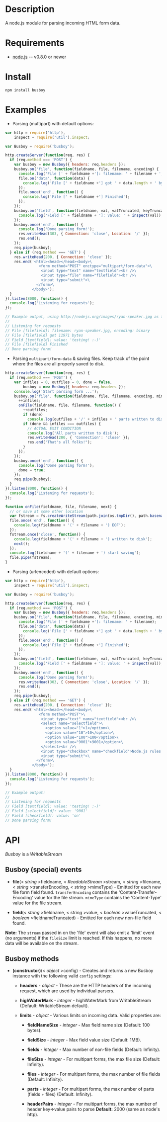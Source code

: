 
Description
===========

A node.js module for parsing incoming HTML form data.


Requirements
============

* [node.js](http://nodejs.org/) -- v0.8.0 or newer


Install
============

    npm install busboy


Examples
========

* Parsing (multipart) with default options:

```javascript
var http = require('http'),
    inspect = require('util').inspect;

var Busboy = require('busboy');

http.createServer(function(req, res) {
  if (req.method === 'POST') {
    var busboy = new Busboy({ headers: req.headers });
    busboy.on('file', function(fieldname, file, filename, encoding) {
      console.log('File [' + fieldname +']: filename: ' + filename + ', encoding: ' + encoding);
      file.on('data', function(data) {
        console.log('File [' + fieldname +'] got ' + data.length + ' bytes');
      });
      file.once('end', function() {
        console.log('File [' + fieldname +'] Finished');
      });
    });
    busboy.on('field', function(fieldname, val, valTruncated, keyTruncated) {
      console.log('Field [' + fieldname + ']: value: ' + inspect(val));
    });
    busboy.once('end', function() {
      console.log('Done parsing form!');
      res.writeHead(303, { Connection: 'close', Location: '/' });
      res.end();
    });
    req.pipe(busboy);
  } else if (req.method === 'GET') {
    res.writeHead(200, { Connection: 'close' });
    res.end('<html><head></head><body>\
               <form method="POST" enctype="multipart/form-data">\
                <input type="text" name="textfield"><br />\
                <input type="file" name="filefield"><br />\
                <input type="submit">\
              </form>\
            </body>');
  }
}).listen(8000, function() {
  console.log('Listening for requests');
});

// Example output, using http://nodejs.org/images/ryan-speaker.jpg as the file:
//
// Listening for requests
// File [filefield]: filename: ryan-speaker.jpg, encoding: binary
// File [filefield] got 11971 bytes
// Field [textfield]: value: 'testing! :-)'
// File [filefield] Finished
// Done parsing form!
```

* Parsing `multipart/form-data` & saving files. Keep track of the point where the files are all properly saved to disk.

```javascript
http.createServer(function(req, res) {
  if (req.method === 'POST') {
    var infiles = 0, outfiles = 0, done = false,
        busboy = new Busboy({ headers: req.headers });
    console.log('Start parsing form ...');
    busboy.on('file', function(fieldname, file, filename, encoding, mimetype) {
      ++infiles;
      onFile(fieldname, file, filename, function() {
        ++outfiles;
        if (done)
          console.log(outfiles + '/' + infiles + ' parts written to disk');
        if (done && infiles === outfiles) {
          // ACTUAL EXIT CONDITION
          console.log('All parts written to disk');
          res.writeHead(200, { 'Connection': 'close' });
          res.end("That's all folks!");
        }
      });
    });
    busboy.once('end', function() {
      console.log('Done parsing form!');
      done = true;
    });
    req.pipe(busboy);
  }
}).listen(8000, function() {
  console.log('Listening for requests');
});

function onFile(fieldname, file, filename, next) {
  // or save at some other location
  var fstream = fs.createWriteStream(path.join(os.tmpDir(), path.basename(filename)));
  file.once('end', function() {
    console.log(fieldname + '(' + filename + ') EOF');
  });
  fstream.once('close', function() {
    console.log(fieldname + '(' + filename + ') written to disk');
    next();
  });
  console.log(fieldname + '(' + filename + ') start saving');
  file.pipe(fstream);
}
```

* Parsing (urlencoded) with default options:

```javascript
var http = require('http'),
    inspect = require('util').inspect;

var Busboy = require('busboy');

http.createServer(function(req, res) {
  if (req.method === 'POST') {
    var busboy = new Busboy({ headers: req.headers });
    busboy.on('file', function(fieldname, file, filename, encoding, mimetype) {
      console.log('File [' + fieldname +']: filename: ' + filename);
      file.on('data', function(data) {
        console.log('File [' + fieldname +'] got ' + data.length + ' bytes');
      });
      file.once('end', function() {
        console.log('File [' + fieldname +'] Finished');
      });
    });
    busboy.on('field', function(fieldname, val, valTruncated, keyTruncated) {
      console.log('Field [' + fieldname + ']: value: ' + inspect(val));
    });
    busboy.once('end', function() {
      console.log('Done parsing form!');
      res.writeHead(303, { Connection: 'close', Location: '/' });
      res.end();
    });
    req.pipe(busboy);
  } else if (req.method === 'GET') {
    res.writeHead(200, { Connection: 'close' });
    res.end('<html><head></head><body>\
               <form method="POST">\
                <input type="text" name="textfield"><br />\
                <select name="selectfield">\
                  <option value="1">1</option>\
                  <option value="10">10</option>\
                  <option value="100">100</option>\
                  <option value="9001">9001</option>\
                </select><br />\
                <input type="checkbox" name="checkfield">Node.js rules!<br />\
                <input type="submit">\
              </form>\
            </body>');
  }
}).listen(8000, function() {
  console.log('Listening for requests');
});

// Example output:
//
// Listening for requests
// Field [textfield]: value: 'testing! :-)'
// Field [selectfield]: value: '9001'
// Field [checkfield]: value: 'on'
// Done parsing form!
```


API
===

_Busboy_ is a _WritableStream_

Busboy (special) events
-----------------------

* **file**(< _string_ >fieldname, < _ReadableStream_ >stream, < _string_ >filename, < _string_ >transferEncoding, < _string_ >mimeType) - Emitted for each new file form field found. `transferEncoding` contains the 'Content-Transfer-Encoding' value for the file stream. `mimeType` contains the 'Content-Type' value for the file stream.

* **field**(< _string_ >fieldname, < _string_ >value, < _boolean_ >valueTruncated, < _boolean_ >fieldnameTruncated) - Emitted for each new non-file field found.


**Note:** The `stream` passed in on the 'file' event will also emit a 'limit' event (no arguments) if the `fileSize` limit is reached. If this happens, no more data will be available on the stream.


Busboy methods
--------------

* **(constructor)**(< _object_ >config) - Creates and returns a new Busboy instance with the following valid `config` settings:

    * **headers** - _object_ - These are the HTTP headers of the incoming request, which are used by individual parsers.

    * **highWaterMark** - _integer_ - highWaterMark from WritableStream (Default: WritableStream default).

    * **limits** - _object_ - Various limits on incoming data. Valid properties are:

        * **fieldNameSize** - _integer_ - Max field name size (Default: 100 bytes).

        * **fieldSize** - _integer_ - Max field value size (Default: 1MB).

        * **fields** - _integer_ - Max number of non-file fields (Default: Infinity).

        * **fileSize** - _integer_ - For multipart forms, the max file size (Default: Infinity).

        * **files** - _integer_ - For multipart forms, the max number of file fields (Default: Infinity).

        * **parts** - _integer_ - For multipart forms, the max number of parts (fields + files) (Default: Infinity).

        * **headerPairs** - _integer_ - For multipart forms, the max number of header key=>value pairs to parse **Default:** 2000 (same as node's http).
